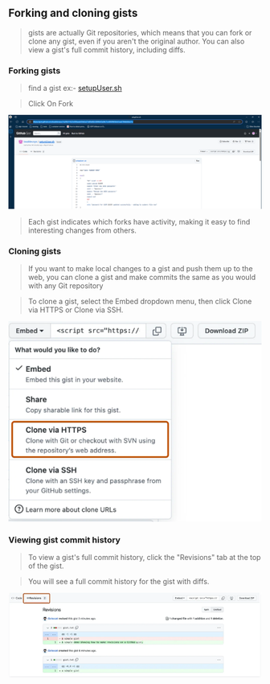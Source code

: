 ## Forking and cloning gists

> gists are actually Git repositories, which means that you can fork or clone any gist, even if you aren't the original author. You can also view a gist's full commit history, including diffs.

### Forking gists

> find a gist ex:- [setupUser.sh](https://gist.github.com/leaddevops/7a2f8211623c696aeab50d2a27a89a00/c68f4b43a94c7cc4069fb9ddc5aa6784ddb6a7cc)

> Click On Fork 

![click on fork](https://github.com/lerndevops/git-github/blob/main/img/gist-setupUser.png)

> Each gist indicates which forks have activity, making it easy to find interesting changes from others.

### Cloning gists

> If you want to make local changes to a gist and push them up to the web, you can clone a gist and make commits the same as you would with any Git repository

> To clone a gist, select the Embed dropdown menu, then click Clone via HTTPS or Clone via SSH.

![clone-gist](https://github.com/lerndevops/git-github/blob/main/img/gist-clone.png)

### Viewing gist commit history

> To view a gist's full commit history, click the "Revisions" tab at the top of the gist.

> You will see a full commit history for the gist with diffs.

![gist-view-commit-history](https://github.com/lerndevops/git-github/blob/main/img/gist-view-commit-history.png)